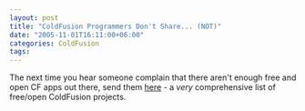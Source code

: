 ```yaml
---
layout: post
title: "ColdFusion Programmers Don't Share... (NOT)"
date: "2005-11-01T16:11:00+06:00"
categories: ColdFusion 
tags: 
---
```


The next time you hear someone complain that there aren't enough free and open CF apps out there, send them <a href="http://www.remotesynthesis.com/blog/index.cfm/2005/11/1/ColdFusion-OpenSource-Project-List">here</a> - a <i>very</i> comprehensive list of free/open ColdFusion projects.